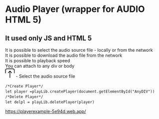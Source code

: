# Audio Player (wrapper for AUDIO HTML 5)  

## It used only JS and HTML 5

It is possible to select the audio source file - locally or from the network   
It is possible to download the audio file from the network   
It is possible to playback speed   
You can attach to any div or body  
<img src="img/unload.svg" >  - Select the audio source file     

`/*Create Player*/`   
`let player =playLib.createPlayer(document.getElementById("AnyDIV"))`     
`/*Delete Player*/`   
`let delpl = playLib.deletePlayer(player)`

https://playerexample-5e94d.web.app/